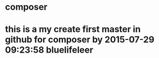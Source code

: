# composer

# this is a my create first master in github for composer by 2015-07-29 09:23:58 bluelifeleer
